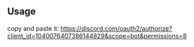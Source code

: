 ## Usage

copy and paste it:
https://discord.com/oauth2/authorize?client_id=1040076407386144829&scope=bot&permissions=8
